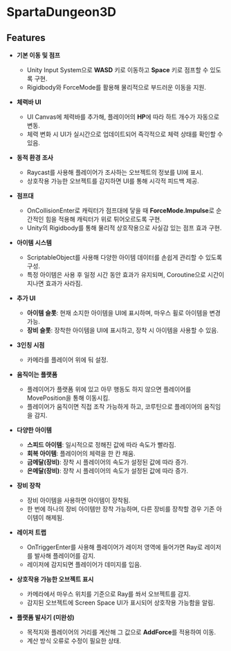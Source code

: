 # SpartaDungeon3D

## Features

- **기본 이동 및 점프**
   - Unity Input System으로 **WASD** 키로 이동하고 **Space** 키로 점프할 수 있도록 구현.
   - Rigidbody와 ForceMode를 활용해 물리적으로 부드러운 이동을 지원.

- **체력바 UI**
   - UI Canvas에 체력바를 추가해, 플레이어의 **HP**에 따라 하트 개수가 자동으로 변동.
   - 체력 변화 시 UI가 실시간으로 업데이트되어 즉각적으로 체력 상태를 확인할 수 있음.

- **동적 환경 조사**
   - Raycast를 사용해 플레이어가 조사하는 오브젝트의 정보를 UI에 표시.
   - 상호작용 가능한 오브젝트를 감지하면 UI를 통해 시각적 피드백 제공.

- **점프대**
   - OnCollisionEnter로 캐릭터가 점프대에 닿을 때 **ForceMode.Impulse**로 순간적인 힘을 적용해 캐릭터가 위로 튀어오르도록 구현.
   - Unity의 Rigidbody를 통해 물리적 상호작용으로 사실감 있는 점프 효과 구현.

- **아이템 시스템**
   - ScriptableObject를 사용해 다양한 아이템 데이터를 손쉽게 관리할 수 있도록 구성.
   - 특정 아이템은 사용 후 일정 시간 동안 효과가 유지되며, Coroutine으로 시간이 지나면 효과가 사라짐.

- **추가 UI**
   - **아이템 슬롯**: 현재 소지한 아이템을 UI에 표시하며, 마우스 휠로 아이템을 변경 가능.
   - **장비 슬롯**: 장착한 아이템을 UI에 표시하고, 장착 시 아이템을 사용할 수 있음.

- **3인칭 시점**
   - 카메라를 플레이어 위에 둬 설정.
   
- **움직이는 플랫폼**
   - 플레이어가 플랫폼 위에 있고 아무 행동도 하지 않으면 플레이어를 MovePosition을 통해 이동시킴.
   - 플레이어가 움직이면 직접 조작 가능하게 하고, 코루틴으로 플레이어의 움직임을 감지.

- **다양한 아이템**
   - **스피드 아이템**: 일시적으로 정해진 값에 따라 속도가 빨라짐.
   - **회복 아이템**: 플레이어의 체력을 한 칸 채움.
   - **금메달(장비)**: 장착 시 플레이어의 속도가 설정된 값에 따라 증가.
   - **은메달(장비)**: 장착 시 플레이어의 속도가 설정된 값에 따라 증가.

- **장비 장착**
   - 장비 아이템을 사용하면 아이템이 장착됨.
   - 한 번에 하나의 장비 아이템만 장착 가능하며, 다른 장비를 장착할 경우 기존 아이템이 해제됨.

- **레이저 트랩**
   - OnTriggerEnter를 사용해 플레이어가 레이저 영역에 들어가면 Ray로 레이저를 발사해 플레이어를 감지.
   - 레이저에 감지되면 플레이어가 데미지를 입음.

- **상호작용 가능한 오브젝트 표시**
   - 카메라에서 마우스 위치를 기준으로 Ray를 쏴서 오브젝트를 감지.
   - 감지된 오브젝트에 Screen Space UI가 표시되어 상호작용 가능함을 알림.

- **플랫폼 발사기 (미완성)**
   - 목적지와 플레이어의 거리를 계산해 그 값으로 **AddForce**를 적용하여 이동.
   - 계산 방식 오류로 수정이 필요한 상태.
